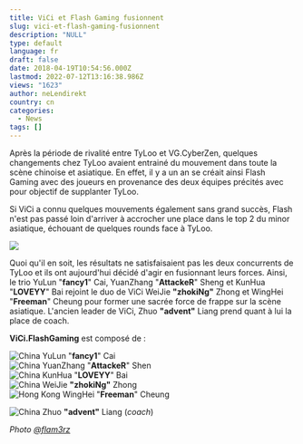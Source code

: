 ```yaml
---
title: ViCi et Flash Gaming fusionnent
slug: vici-et-flash-gaming-fusionnent
description: "NULL"
type: default
language: fr
draft: false
date: 2018-04-19T10:54:56.000Z
lastmod: 2022-07-12T13:16:38.986Z
views: "1623"
author: neLendirekt
country: cn
categories:
  - News
tags: []
---
```

Après la période de rivalité entre TyLoo et VG.CyberZen, quelques changements chez TyLoo avaient entrainé du mouvement dans toute la scène chinoise et asiatique. En effet, il y a un an se créait ainsi Flash Gaming avec des joueurs en provenance des deux équipes précités avec pour objectif de supplanter TyLoo. 

Si ViCi a connu quelques mouvements également sans grand succès, Flash n'est pas passé loin d'arriver à accrocher une place dans le top 2 du minor asiatique, échouant de quelques rounds face à TyLoo.

![](/images/articles/5ad86bee99d3f/images/ITJQs4QIbn4qwbVviVrMK5lyiYOfdEgEv78I6iL2.jpeg)

Quoi qu'il en soit, les résultats ne satisfaisaient pas les deux concurrents de TyLoo et ils ont aujourd'hui décidé d'agir en fusionnant leurs forces. Ainsi, le trio YuLun "**fancy1**" Cai, YuanZhang "**AttackeR**" Sheng et KunHua "**LOVEYY**" Bai rejoint le duo de ViCi WeiJie **"zhokiNg"** Zhong et WingHei "**Freeman**" Cheung pour former une sacrée force de frappe sur la scène asiatique. L'ancien leader de ViCi, Zhuo **"advent"** Liang prend quant à lui la place de coach.

**ViCi.FlashGaming** est composé de :

![China](/images/countries/cn.svg)⁠ YuLun "**fancy1**" Cai  
![China](/images/countries/cn.svg)⁠ YuanZhang "**AttackeR**" Shen  
![China](/images/countries/cn.svg)⁠ KunHua "**LOVEYY**" Bai  
![China](/images/countries/cn.svg)⁠ WeiJie **"zhokiNg"** Zhong  
![Hong Kong](/images/countries/hk.svg)⁠ WingHei "**Freeman**" Cheung

![China](/images/countries/cn.svg)⁠ Zhuo **"advent"** Liang (_coach_)

_Photo_ [_@flam3rz_](https://twitter.com/flam3zFPS)
